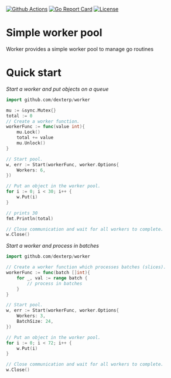 [![Github Actions](https://github.com/dexterp/worker/workflows/Go/badge.svg?branch=master)](https://github.com/dexterp/worker/actions) [![Go Report Card](https://goreportcard.com/badge/dexterp/worker)](https://goreportcard.com/report/dexterp/worker)  [![License](https://img.shields.io/badge/License-Apache%202.0-blue.svg)](https://github.com/dexterp/worker/blob/master/LICENSE)

# Simple worker pool

Worker provides a simple worker pool to manage go routines

# Quick start

*Start a worker and put objects on a queue*
```go
import github.com/dexterp/worker

mu := &sync.Mutex{}
total := 0
// Create a worker function.
workerFunc := func(value int){
    mu.Lock()
    total += value
    mu.Unlock()
}

// Start pool.
w, err := Start(workerFunc, worker.Options{
    Workers: 6,
})

// Put an object in the worker pool.
for i := 0; i < 30; i++ {
    w.Put(i)
}

// prints 30
fmt.Println(total)

// Close communication and wait for all workers to complete.
w.Close()
```

*Start a worker and process in batches*
```go
import github.com/dexterp/worker

// Create a worker function which processes batches (slices).
workerFunc := func(batch []int){
    for _, val := range batch {
        // process in batches
    }
}

// Start pool.
w, err := Start(workerFunc, worker.Options{
    Workers: 3,
    BatchSize: 24,
})

// Put an object in the worker pool.
for i := 0; i < 72; i++ {
    w.Put(i)
}

// Close communication and wait for all workers to complete.
w.Close()
```
